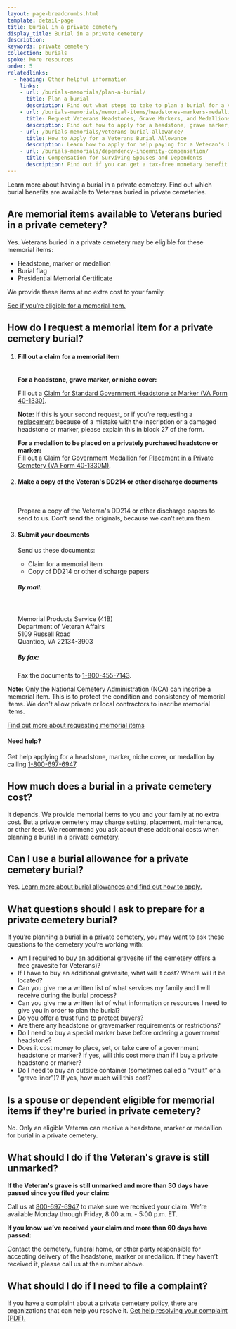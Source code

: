 ```yaml
---
layout: page-breadcrumbs.html
template: detail-page
title: Burial in a private cemetery
display_title: Burial in a private cemetery
description: 
keywords: private cemetery
collection: burials
spoke: More resources
order: 5
relatedlinks:
  - heading: Other helpful information
    links:
    - url: /burials-memorials/plan-a-burial/
      title: Plan a burial
      description: Find out what steps to take to plan a burial for a Veteran, spouse, or dependent family member.
    - url: /burials-memorials/memorial-items/headstones-markers-medallions/
      title: Request Veterans Headstones, Grave Markers, and Medallions
      description: Find out how to apply for a headstone, grave marker, or medallion to honor a Veteran or eligible family member.
    - url: /burials-memorials/veterans-burial-allowance/
      title: How to Apply for a Veterans Burial Allowance
      description: Learn how to apply for help paying for a Veteran's burial and funeral costs.
    - url: /burials-memorials/dependency-indemnity-compensation/
      title: Compensation for Surviving Spouses and Dependents
      description: Find out if you can get a tax-free monetary benefit called Dependency and Indemnity Compensation (DIC).
---
```


<div class="va-introtext">
Learn more about having a burial in a private cemetery. Find out which burial benefits are available to Veterans buried in private cemeteries. 
</div>


## Are memorial items available to Veterans buried in a private cemetery?

Yes. Veterans buried in a private cemetery may be eligible for these memorial items:


- Headstone, marker or medallion
- Burial flag
- Presidential Memorial Certificate

We provide these items at no extra cost to your family.

[See if you’re eligible for a memorial item.](/burials-memorials/memorial-items/headstones-markers-medallions/)

## How do I request a memorial item for a private cemetery burial?

<ol class="process">
<li class="process-step list-one">

#### Fill out a claim for a memorial item
<br>
<b>For a headstone, grave marker, or niche cover:</b>
<br>

Fill out a [Claim for Standard Government Headstone or Marker (VA Form 40-1330)](https://www.va.gov/vaforms/va/pdf/VA40-1330.pdf).

<b>Note:</b> If this is your second request, or if you’re requesting a [replacement](https://www.cem.va.gov/cem/hmm/replacements.asp) because of a mistake with the inscription or a damaged headstone or marker, please explain this in block 27 of the form.

**For a medallion to be placed on a privately purchased headstone or marker:** <br>
Fill out a [Claim for Government Medallion for Placement in a Private Cemetery (VA Form 40-1330M)](https://www.va.gov/vaforms/va/pdf/VA40-1330M.pdf). 


 </li>

 <li class="process-step list-two">

#### Make a copy of the Veteran's DD214 or other discharge documents
<br> 

Prepare a copy of the Veteran's DD214 or other discharge papers to send to us. Don’t send the originals, because we can’t return them.

 </li>
 
 <li class="process-step list-three">
 
 #### Submit your documents
 Send us these documents:
 <br>
 - Claim for a memorial item
 - Copy of DD214 or other discharge papers
 
 ##### By mail: 
 <br>
 <p class="va-address-block">
    Memorial Products Service (41B)<br>
    Department of Veteran Affairs<br>
    5109 Russell Road<br>
    Quantico, VA 22134-3903<br>
</p>

##### By fax:

Fax the documents to <a href="tel:+18004557143">1-800-455-7143</a>.
 
 </li>
</ol>

**Note:** Only the National Cemetery Administration (NCA) can inscribe a memorial item. This is to protect the condition and consistency of memorial items. We don't allow private or local contractors to inscribe memorial items.  

[Find out more about requesting memorial items](/burials-memorials/memorial-items/headstones-markers-medallions/)

#### Need help?

Get help applying for a headstone, marker, niche cover, or medallion by calling <a href="tel:+8006976947">1-800-697-6947</a>.


## How much does a burial in a private cemetery cost? 

It depends. We provide memorial items to you and your family at no extra cost. But a private cemetery may charge setting, placement, maintenance, or other fees. We recommend you ask about these additional costs when planning a burial in a private cemetery. 

## Can I use a burial allowance for a private cemetery burial? 

Yes. [Learn more about burial allowances and find out how to apply.](https://www.va.gov/burials-memorials/veterans-burial-allowance/)


## What questions should I ask to prepare for a private cemetery burial? 

If you’re planning a burial in a private cemetery, you may want to ask these questions to the cemetery you’re working with:
<br>

- Am I required to buy an additional gravesite (if the cemetery offers a free gravesite for Veterans)?
- If I have to buy an additional gravesite, what will it cost? Where will it be located?
- Can you give me a written list of what services my family and I will receive during the burial process?  
- Can you give me a written list of what information or resources I need to give you in order to plan the burial? 
- Do you offer a trust fund to protect buyers? 
- Are there any headstone or gravemarker requirements or restrictions?
- Do I need to buy a special marker base before ordering a government headstone?
- Does it cost money to place, set, or take care of a government headstone or marker? If yes, will this cost more than if I buy a private headstone or marker?
- Do I need to buy an outside container (sometimes called a “vault” or a “grave liner”)? If yes, how much will this cost?

## Is a spouse or dependent eligible for memorial items if they're buried in private cemetery?

No. Only an eligible Veteran can receive a headstone, marker or medallion for burial in a private cemetery. 

## What should I do if the Veteran's grave is still unmarked?

**If the Veteran's grave is still unmarked and more than 30 days have passed since you filed your claim:**

Call us at <a href="tel:+18006976947">800-697-6947</a> to make sure we received your claim. We’re available Monday through Friday, 8:00 a.m. - 5:00 p.m. ET. <br>

**If you know we’ve received your claim and more than 60 days have passed:**

Contact the cemetery, funeral home, or other party responsible for accepting delivery of the headstone, marker or medallion. If they haven’t received it, please call us at the number above.

## What should I do if I need to file a complaint?

If you have a complaint about a private cemetery policy, there are organizations that can help you resolve it. 
[Get help resolving your complaint (PDF).](https://www.cem.va.gov/cem/docs/factsheets/cando.pdf)








